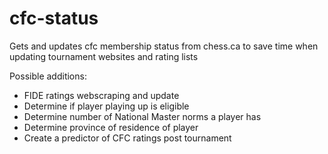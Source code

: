 # cfc-status

Gets and updates cfc membership status from chess.ca to save time when updating tournament websites and rating lists 

Possible additions:
* FIDE ratings webscraping and update
* Determine if player playing up is eligible
* Determine number of National Master norms a player has
* Determine province of residence of player
* Create a predictor of CFC ratings post tournament

